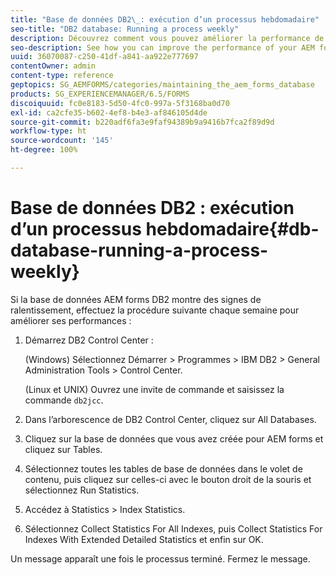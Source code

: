 ```yaml
---
title: "Base de données DB2\_: exécution d’un processus hebdomadaire"
seo-title: "DB2 database: Running a process weekly"
description: Découvrez comment vous pouvez améliorer la performance de votre base de données AEM Forms DB2.
seo-description: See how you can improve the performance of your AEM forms DB2 database.
uuid: 36070087-c250-41df-a841-aa922e777697
contentOwner: admin
content-type: reference
geptopics: SG_AEMFORMS/categories/maintaining_the_aem_forms_database
products: SG_EXPERIENCEMANAGER/6.5/FORMS
discoiquuid: fc0e8183-5d50-4fc0-997a-5f3168ba0d70
exl-id: ca2cfe35-b602-4ef8-b4e3-af846105d4de
source-git-commit: b220adf6fa3e9faf94389b9a9416b7fca2f89d9d
workflow-type: ht
source-wordcount: '145'
ht-degree: 100%

---
```


# Base de données DB2 : exécution d’un processus hebdomadaire{#db-database-running-a-process-weekly}

Si la base de données AEM forms DB2 montre des signes de ralentissement, effectuez la procédure suivante chaque semaine pour améliorer ses performances :

1. Démarrez DB2 Control Center :

   (Windows) Sélectionnez Démarrer > Programmes > IBM DB2 > General Administration Tools > Control Center.

   (Linux et UNIX) Ouvrez une invite de commande et saisissez la commande `db2jcc`.

1. Dans l’arborescence de DB2 Control Center, cliquez sur All Databases.
1. Cliquez sur la base de données que vous avez créée pour AEM forms et cliquez sur Tables.
1. Sélectionnez toutes les tables de base de données dans le volet de contenu, puis cliquez sur celles-ci avec le bouton droit de la souris et sélectionnez Run Statistics.
1. Accédez à Statistics > Index Statistics.
1. Sélectionnez Collect Statistics For All Indexes, puis Collect Statistics For Indexes With Extended Detailed Statistics et enfin sur OK.

Un message apparaît une fois le processus terminé. Fermez le message.
